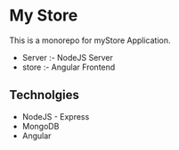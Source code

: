 # My Store

This is a monorepo for myStore Application.

- Server :- NodeJS Server
- store :- Angular Frontend

## Technolgies

- NodeJS - Express
- MongoDB
- Angular

